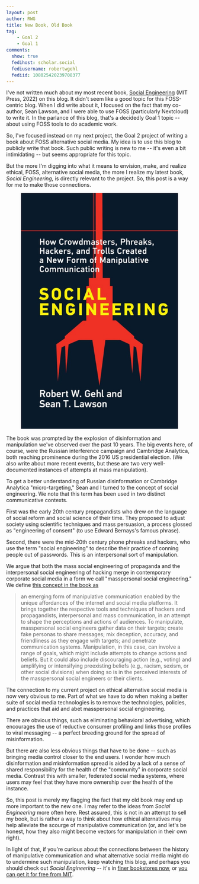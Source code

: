 ```yaml
---
layout: post
author: RWG
title: New Book, Old Book
tag:
    - Goal 2
    - Goal 1
comments: 
  show: true
  fedihost: scholar.social
  fediusername: robertwgehl
  fediid: 108025420239708377
---
```

I've not written much about my most recent book, [Social Engineering](https://mitpress.mit.edu/books/social-engineering) (MIT Press, 2022) on this blog. It didn't seem like a good topic for this FOSS-centric blog. When I did write about it, I focused on the fact that my co-author, Sean Lawson, and I were able to use FOSS (particularly Nextcloud) to write it. In the parlance of this blog, that's a decidedly Goal 1 topic -- about using FOSS tools to do academic work.

So, I've focused instead on my next project, the Goal 2 project of writing a book about FOSS alternative social media. My idea is to use this blog to publicly write that book. Such public writing is new to me -- it's even a bit intimidating -- but seems appropriate for this topic.

But the more I'm digging into what it means to envision, make, and realize ethical, FOSS, alternative social media, the more I realize my latest book, *Social Engineering,* is directly relevant to the project. So, this post is a way for me to make those connections.

<figure>
    <img src="/assets/images/secover.jpg" alt="Cover of book Social Engineering by Gehl and Lawson">
</figure>

<!-- more -->

The book was prompted by the explosion of disinformation and manipulation we've observed over the past 10 years. The big events here, of course, were the Russian interference campaign and Cambridge Analytica, both reaching prominence during the 2016 US presidential election. (We also write about more recent events, but these are two very well-documented instances of attempts at mass manipulation).

To get a better understanding of Russian disinformation or Cambridge Analytica "micro-targeting," Sean and I turned to the concept of social engineering. We note that this term has been used in two distinct communicative contexts.

First was the early 20th century propagandists who drew on the language of social reform and social science of their time. They proposed to adjust society using scientific techniques and mass persuasion, a process glossed as "engineering of consent" (to use Edward Bernays's famous phrase).

Second, there were the mid-20th century phone phreaks and hackers, who use the term "social engineering" to describe their practice of conning people out of passwords. This is an interpersonal sort of manipulation.

We argue that both the mass social engineering of propaganda and the interpersonal social engineering of hacking merge in contemporary corporate social media in a form we call "masspersonal social engineering." We define [this concept in the book as](https://watermark.silverchair.com/c000400_9780262368926.pdf?token=AQECAHi208BE49Ooan9kkhW_Ercy7Dm3ZL_9Cf3qfKAc485ysgAAAsIwggK-BgkqhkiG9w0BBwagggKvMIICqwIBADCCAqQGCSqGSIb3DQEHATAeBglghkgBZQMEAS4wEQQMYRnDz0chEg8p6ccQAgEQgIICdeFTnQWL17PMR9vfCgwJHJa9mUSadJGxEZGbQ55WiOpspJXi-nE2GHUh-JJvtcwSpeWi5QYTPZ_uSyH7QtFX9z06Dukk9NxStvdw6D7eBGHQdgbFtz0_FkXoEhvJRdsvVoJnwwwO-vu3fvRdkHWjlX-Qdr5bMlNH_HQJxKW7TOvFkXolVhz0w9XEnGvEcE5npx1KLzlFPiCmHero5cufwHKB7d8im_4Q7zpPvHrZSDtJB5i1zjleafXz_UL28vM9JhjHeEurgOf-raryGnepdJqxvvZqqrHraRWghk9T90beKO-BDCCiMKy9qCp100OSNf9BB9a_STvST0PcPdpoy12vP5ZSwXE-9QaxP6I8PguUwXRm9Gb-Bos8n4WtHqgJZIPPUyVXe4Pwzlr0s7SHFO7K7NG866vjfJ3tWefx4fkQBFxKAJMaIGq3VoULFl0cT12XVdkK0sxJt_xRRDDzUi-s0fhW1SBEjRNnAhe_EpdBpmDVUjJLU5V4TCv1Y9p7h0ubLKcyc8JwPjanaUmLvd-t5k0UqImqHiFbVu68fzSFqsehqPt56UrnknXlc6HqFjB10EHzmQgxk4cJR46uhohOpyyysIr3RxwNwx_Zs4uOqYZo-9zdvsMcCLVNLMXAU4mu3x1PDTY3z1ututpvDf-m3UkRmEngvqe1ve7v6cwE9MWJ-NaYQvrdJ53QzsZ5muuoiJTEAjYI8PptRclByNJj5UMQ3i7uYoC_wVDzYivtleynpi66aEN0_2GQsNawYCvEGeLGzTt4ZLudF18AUnfawOxhcpkWJxpaP9jTNIma5bbPqR3uea5SQFTWV_MfC43MPlrF)

<blockquote>an emerging form of manipulative communication enabled by
the unique affordances of the internet and social media platforms.
It brings together the respective tools and techniques of hackers
and propagandists, interpersonal and mass communication, in
an attempt to shape the perceptions and actions of audiences. To
manipulate, masspersonal social engineers gather data on their
targets; create fake personas to share messages; mix deception,
accuracy, and friendliness as they engage with targets; and penetrate
communication systems. Manipulation, in this case, can involve a
range of goals, which might include attempts to change actions and
beliefs. But it could also include discouraging action (e.g., voting)
and amplifying or intensifying preexisting beliefs (e.g., racism,
sexism, or other social divisions) when doing so is in the perceived
interests of the masspersonal social engineers or their clients.</blockquote>

The connection to my current project on ethical alternative social media is now very obvious to me. Part of what we have to do when making a better suite of social media technologies is to remove the technologies, policies, and practices that aid and abet masspersonal social engineering.

There are obvious things, such as eliminating behavioral advertising, which encourages the use of reductive consumer profiling and links those profiles to viral messaging -- a perfect breeding ground for the spread of misinformation.

But there are also less obvious things that have to be done -- such as bringing media control closer to the end users. I wonder how much disinformation and misinformation spread is aided by a lack of a sense of shared responsibility for the health of the "community" in corporate social media. Contrast this with smaller, federated social media systems, where users may feel that they have more ownership over the health of the instance.

So, this post is merely my flagging the fact that my old book may end up more important to the new one. I may refer to the ideas from *Social Engineering* more often here. Rest assured, this is not in an attempt to sell my book, but is rather a way to think about how ethical alternatives may help alleviate the scourge of manipulative communication (or, and let's be honest, how they also might become vectors for manipulation in their own right).

In light of that, if you're curious about the connections between the history of manipulative communication and what alternative social media might do to undermine such manipulation, keep watching this blog, and perhaps you should check out *Social Engineering* -- it's in [finer bookstores now](https://www.powells.com/book/social-engineering-9780262543453), or [you can get it for free from MIT](https://direct.mit.edu/books/oa-monograph/5281/Social-EngineeringHow-Crowdmasters-Phreaks-Hackers).
